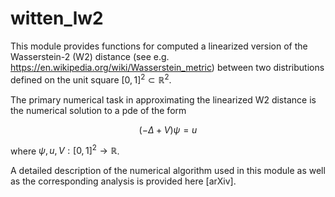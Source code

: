 # witten_lw2

This module provides functions for computed a linearized 
version of the Wasserstein-2 (W2) distance (see e.g. 
https://en.wikipedia.org/wiki/Wasserstein_metric) between
two distributions defined on the unit square $[0,1]^2 \subset \mathbb{R}^2$.

The primary numerical task in approximating the linearized W2 
distance is the numerical solution to a pde of the form

$$ 
(-\Delta + V) \psi = u $$

where $\psi, u, V : [0,1]^2 \to \mathbb{R}$. 

A detailed description of the numerical algorithm used in this
module as well as the corresponding analysis is provided here 
[arXiv].



